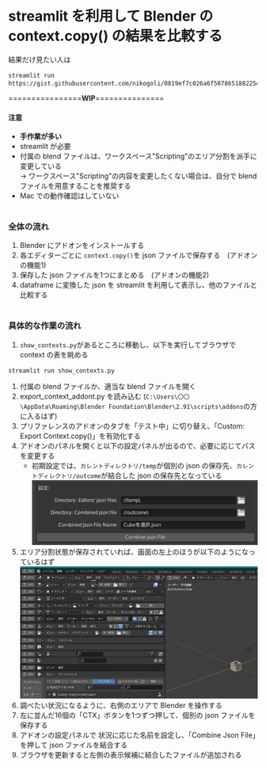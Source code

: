 # streamlit を利用して Blender の context.copy() の結果を比較する
結果だけ見たい人は
```
streamlit run https://gist.githubusercontent.com/nikogoli/0819ef7c026a6f50786518822549f25f/raw/125d37cb2cf3ad3754d3db945a8df86e9e326409/contexts_table.py
```

================**WIP**===============

#### 注意
* __手作業が多い__
* streamlit が必要
* 付属の blend ファイルは、ワークスペース"Scripting"のエリア分割を派手に変更している<br>
	→ ワークスペース"Scripting"の内容を変更したくない場合は、自分で blend ファイルを用意することを推奨する
* Mac での動作確認はしていない
<br><br>

### 全体の流れ
1. Blender にアドオンをインストールする
1. 各エディターごとに `context.copy()`を json ファイルで保存する　(アドオンの機能1)
1. 保存した json ファイルを1つにまとめる　(アドオンの機能2)
1. dataframe に変換した json を streamlit を利用して表示し、他のファイルと比較する
<br><br>

### 具体的な作業の流れ
1. `show_contexts.py`があるところに移動し、以下を実行してブラウザで context の表を眺める
```
streamlit run show_contexts.py
```
1. 付属の blend ファイルか、適当な blend ファイルを開く
1. export_context_addont.py を読み込む (`C:\Users\〇〇\AppData\Roaming\Blender Foundation\Blender\2.91\scripts\addons`の方に入るはず)
1. プリファレンスのアドオンのタブを「テスト中」に切り替え、「Custom: Export Context.copy()」を有効化する
1. アドオンのパネルを開くと以下の設定パネルが出るので、必要に応じてパスを変更する
	* 初期設定では、`カレントディレクトリ/temp`が個別の json の保存先、`カレントディレクトリ/outcome`が結合した json の保存先となっている
	![アドオンの画像](https://github.com/nikogoli/blender_compare_contexts/blob/9ff1c394a5c7ee3c3bf9cb0364d80fc288626528/info/pref.png)
1. エリア分割状態が保存されていれば、画面の左上のほうが以下のようになっているはず
	![ウィンドウの画像](https://github.com/nikogoli/blender_compare_contexts/blob/ffe37f08498b4fc72c79a0963600756da628217f/info/image.png)
1. 調べたい状況になるように、右側のエリアで Blender を操作する
1. 左に並んだ16個の「CTX」ボタンを1つずつ押して、個別の json ファイルを保存する
1. アドオンの設定パネルで 状況に応じた名前を設定し、「Combine Json File」を押して json ファイルを結合する
1. ブラウザを更新すると左側の表示候補に結合したファイルが追加される
